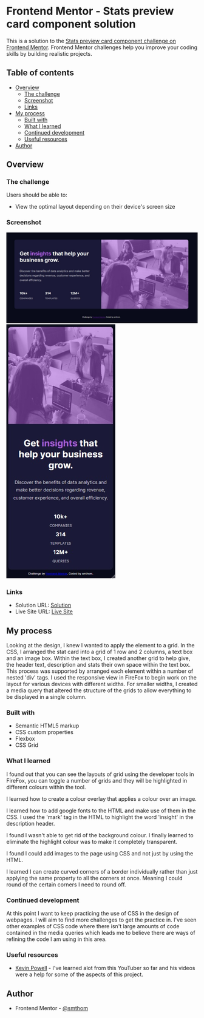# Frontend Mentor - Stats preview card component solution

This is a solution to the [Stats preview card component challenge on Frontend Mentor](https://www.frontendmentor.io/challenges/stats-preview-card-component-8JqbgoU62). 
Frontend Mentor challenges help you improve your coding skills by building realistic projects. 

## Table of contents

- [Overview](#overview)
  - [The challenge](#the-challenge)
  - [Screenshot](#screenshot)
  - [Links](#links)
- [My process](#my-process)
  - [Built with](#built-with)
  - [What I learned](#what-i-learned)
  - [Continued development](#continued-development)
  - [Useful resources](#useful-resources)
- [Author](#author)

## Overview

### The challenge

Users should be able to:

- View the optimal layout depending on their device's screen size

### Screenshot

![screenshot of desktop view](./screenshot.jpg)
![screenshot of mobile view](./screenshot2.jpg)

### Links

- Solution URL: [Solution]()
- Live Site URL: [Live Site]()

## My process

Looking at the design, I knew I wanted to apply the element to a grid. In the CSS, I 
arranged the stat card into a grid of 1 row and 2 columns, a text box and an image 
box. Within the text box, I created another grid to help give, the header text, 
description and stats their own space within the text box. This process was supported
by arranged each element within a number of nested 'div' tags. I used the responsive
view in FireFox to begin work on the layout for various devices with different widths.
For smaller widths, I created a media query that altered the structure of the grids to 
allow everything to be displayed in a single column.

### Built with

- Semantic HTML5 markup
- CSS custom properties
- Flexbox
- CSS Grid

### What I learned

I found out that you can see the layouts of grid using the developer tools in FireFox, 
you can toggle a number of grids and they will be highlighted in different colours 
within the tool.

I learned how to create a colour overlay that applies a colour over an image.

I learned how to add google fonts to the HTML and make use of them in the CSS.
I used the 'mark' tag in the HTML to highlight the word 'insight' in the description 
header. 

I found I wasn't able to get rid of the background colour. I finally learned to 
eliminate the highlight colour was to make it completely transparent.

I found I could add images to the page using CSS and not just by using the HTML.

I learned I can create curved corners of a border individually rather than just 
applying the same property to all the corners at once. Meaning I could round of the 
certain corners I need to round off.

### Continued development

At this point I want to keep practicing the use of CSS in the design of webpages. I will
aim to find more challenges to get the practice in. I've seen other examples of CSS code
where there isn't large amounts of code contained in the media queries which leads me to 
believe there are ways of refining the code I am using in this area.

### Useful resources

- [Kevin Powell](https://www.youtube.com/channel/UCJZv4d5rbIKd4QHMPkcABCw) - I've learned 
alot from this YouTuber so far and his videos were a help for some of the aspects of this 
project.

## Author

- Frontend Mentor - [@smthom](https://www.frontendmentor.io/profile/smthom)